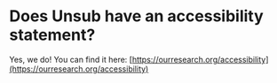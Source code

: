 # Does Unsub have an accessibility statement?

Yes, we do! You can find it here: [https://ourresearch.org/accessibility](https://ourresearch.org/accessibility)
